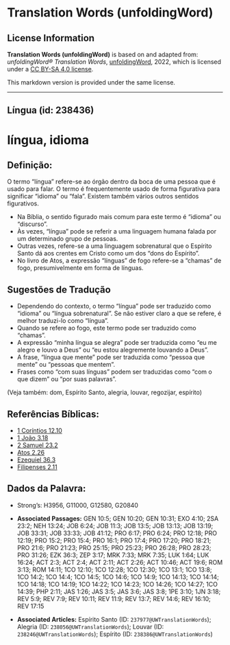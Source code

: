 # Translation Words (unfoldingWord)

## License Information

**Translation Words (unfoldingWord)** is based on and adapted from: _unfoldingWord® Translation Words_, [unfoldingWord](https://unfoldingword.org/utw), 2022, which is licensed under a [CC BY-SA 4.0 license](https://creativecommons.org/licenses/by-sa/4.0/legalcode.en).

This markdown version is provided under the same license.



--------------------------------

## Língua (id: 238436)

língua, idioma
==============

Definição:
----------

O termo “língua” refere\-se ao órgão dentro da boca de uma pessoa que é usado para falar. O termo é frequentemente usado de forma figurativa para significar “idioma” ou “fala”. Existem também vários outros sentidos figurativos.

* Na Bíblia, o sentido figurado mais comum para este termo é “idioma” ou “discurso”.
* Às vezes, “língua” pode se referir a uma linguagem humana falada por um determinado grupo de pessoas.
* Outras vezes, refere\-se a uma linguagem sobrenatural que o Espírito Santo dá aos crentes em Cristo como um dos “dons do Espírito”.
* No livro de Atos, a expressão “línguas” de fogo refere\-se a “chamas” de fogo, presumivelmente em forma de línguas.

Sugestões de Tradução
---------------------

* Dependendo do contexto, o termo “língua” pode ser traduzido como “idioma” ou “língua sobrenatural”. Se não estiver claro a que se refere, é melhor traduzi\-lo como “língua”.
* Quando se refere ao fogo, este termo pode ser traduzido como “chamas”.
* A expressão “minha língua se alegra” pode ser traduzida como “eu me alegro e louvo a Deus” ou “eu estou alegremente louvando a Deus”.
* A frase, “língua que mente” pode ser traduzida como “pessoa que mente” ou “pessoas que mentem”.
* Frases como “com suas línguas” podem ser traduzidas como “com o que dizem” ou “por suas palavras”.

(Veja também: dom, Espírito Santo, alegria, louvar, regozijar, espírito)

Referências Bíblicas:
---------------------

* [1 Coríntios 12\.10](https://ref.ly/1Cor12:10)
* [1 João 3\.18](https://ref.ly/1John3:18)
* [2 Samuel 23\.2](https://ref.ly/2Sam23:2)
* [Atos 2\.26](https://ref.ly/Acts2:26)
* [Ezequiel 36\.3](https://ref.ly/Ezek36:3)
* [Filipenses 2\.11](https://ref.ly/Phil2:11)

Dados da Palavra:
-----------------

* Strong’s: H3956, G11000, G12580, G20840

* **Associated Passages:** GEN 10:5; GEN 10:20; GEN 10:31; EXO 4:10; 2SA 23:2; NEH 13:24; JOB 6:24; JOB 11:3; JOB 13:5; JOB 13:13; JOB 13:19; JOB 33:31; JOB 33:33; JOB 41:12; PRO 6:17; PRO 6:24; PRO 12:18; PRO 12:19; PRO 15:2; PRO 15:4; PRO 16:1; PRO 17:4; PRO 17:20; PRO 18:21; PRO 21:6; PRO 21:23; PRO 25:15; PRO 25:23; PRO 26:28; PRO 28:23; PRO 31:26; EZK 36:3; ZEP 3:17; MRK 7:33; MRK 7:35; LUK 1:64; LUK 16:24; ACT 2:3; ACT 2:4; ACT 2:11; ACT 2:26; ACT 10:46; ACT 19:6; ROM 3:13; ROM 14:11; 1CO 12:10; 1CO 12:28; 1CO 12:30; 1CO 13:1; 1CO 13:8; 1CO 14:2; 1CO 14:4; 1CO 14:5; 1CO 14:6; 1CO 14:9; 1CO 14:13; 1CO 14:14; 1CO 14:18; 1CO 14:19; 1CO 14:22; 1CO 14:23; 1CO 14:26; 1CO 14:27; 1CO 14:39; PHP 2:11; JAS 1:26; JAS 3:5; JAS 3:6; JAS 3:8; 1PE 3:10; 1JN 3:18; REV 5:9; REV 7:9; REV 10:11; REV 11:9; REV 13:7; REV 14:6; REV 16:10; REV 17:15
* **Associated Articles:** Espírito Santo (ID: `237977@UWTranslationWords`); Alegria (ID: `238056@UWTranslationWords`); Louvar (ID: `238246@UWTranslationWords`); Espírito (ID: `238386@UWTranslationWords`)

